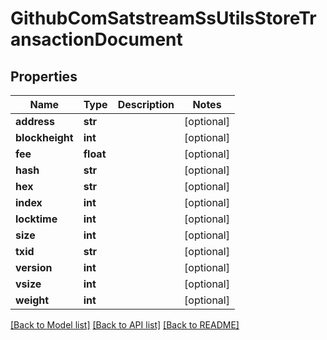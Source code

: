 # GithubComSatstreamSsUtilsStoreTransactionDocument

## Properties
Name | Type | Description | Notes
------------ | ------------- | ------------- | -------------
**address** | **str** |  | [optional] 
**blockheight** | **int** |  | [optional] 
**fee** | **float** |  | [optional] 
**hash** | **str** |  | [optional] 
**hex** | **str** |  | [optional] 
**index** | **int** |  | [optional] 
**locktime** | **int** |  | [optional] 
**size** | **int** |  | [optional] 
**txid** | **str** |  | [optional] 
**version** | **int** |  | [optional] 
**vsize** | **int** |  | [optional] 
**weight** | **int** |  | [optional] 

[[Back to Model list]](../README.md#documentation-for-models) [[Back to API list]](../README.md#documentation-for-api-endpoints) [[Back to README]](../README.md)

